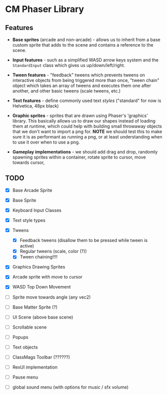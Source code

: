 # CM Phaser Library

## Features

- **Base sprites** (arcade and non-arcade) - allows us to inherit from a base custom sprite that adds to the scene and contains a reference to the scene.

- **Input features** - such as a simplified WASD arrow keys system and the `StandardInput` class which gives us up/down/left/right.

- **Tween features** - "feedback" tweens which prevents tweens on interactive objects from being triggered more than once, "tween chain" object which takes an array of tweens and executes them one after another, and other basic tweens (scale tweens, etc.)

- **Text features** - define commonly used text *styles* ("standard" for now is Helvetica, 48px black)

- **Graphic sprites** - sprites that are drawn using Phaser's 'graphics' library. This basically allows us to draw our shapes instead of loading them at runtime, which could help with building small throwaway objects that we don't want to import a png for. **NOTE** we should test this to make sure it is as performant as running a png, or at least understanding when to use it over when to use a png.

- **Gameplay implementations** - we should add drag and drop, randomly spawning sprites within a container, rotate sprite to cursor, move towards cursor, 

## TODO

- [x] Base Arcade Sprite
- [x] Base Sprite
- [x] Keyboard Input Classes
- [x] Text style types
- [x] Tweens
  - [x] Feedback tweens (disallow them to be pressed while tween is active)
  - [x] Regular tweens (scale, color (?))
  - [x] Tween chaining!!!!
- [x] Graphics Drawing Sprites
- [x] Arcade sprite with move to cursor
- [x] WASD Top Down Movement

- [ ] Sprite move towards angle (any vec2)
- [ ] Base Matter Sprite (?)
- [ ] UI Scene (above base scene)
- [ ] Scrollable scene
- [ ] Popups
- [ ] Text objects
- [ ] ClassMags Toolbar (??????)
- [ ] RexUI implementation
- [ ] Pause menu
- [ ] global sound menu (with options for music / sfx volume)
